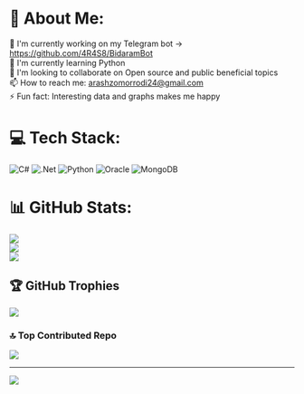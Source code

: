 # 💫 About Me:
🔭 I'm currently working on my Telegram bot -> https://github.com/4R4S8/BidaramBot<br>🌱 I'm currently learning Python<br>👯 I'm looking to collaborate on Open source and public beneficial topics<br>📫 How to reach me: arashzomorrodi24@gmail.com<br>⚡ Fun fact: Interesting data and graphs makes me happy


# 💻 Tech Stack:
![C#](https://img.shields.io/badge/c%23-%23239120.svg?style=for-the-badge&logo=csharp&logoColor=white) ![.Net](https://img.shields.io/badge/.NET-5C2D91?style=for-the-badge&logo=.net&logoColor=white) ![Python](https://img.shields.io/badge/python-3670A0?style=for-the-badge&logo=python&logoColor=ffdd54) ![Oracle](https://img.shields.io/badge/Oracle-F80000?style=for-the-badge&logo=oracle&logoColor=white) ![MongoDB](https://img.shields.io/badge/MongoDB-%234ea94b.svg?style=for-the-badge&logo=mongodb&logoColor=white)
# 📊 GitHub Stats:
![](https://github-readme-stats.vercel.app/api?username=4R4S8&theme=transparent&hide_border=false&include_all_commits=true&count_private=false)<br/>
![](https://github-readme-streak-stats.herokuapp.com/?user=4R4S8&theme=transparent&hide_border=false)<br/>
![](https://github-readme-stats.vercel.app/api/top-langs/?username=4R4S8&theme=transparent&hide_border=false&include_all_commits=true&count_private=false&layout=compact)

## 🏆 GitHub Trophies
![](https://github-profile-trophy.vercel.app/?username=4R4S8&theme=transparent&no-frame=false&no-bg=true&margin-w=4)

### 🔝 Top Contributed Repo
![](https://github-contributor-stats.vercel.app/api?username=4R4S8&limit=5&theme=transparent&combine_all_yearly_contributions=true)

---
[![](https://visitcount.itsvg.in/api?id=4R4S8&icon=0&color=3)](https://visitcount.itsvg.in)

<!-- Proudly created with GPRM ( https://gprm.itsvg.in ) -->
